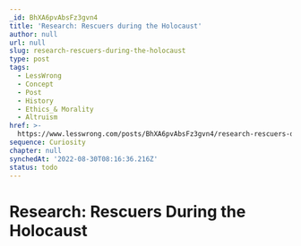 ```yaml
---
_id: BhXA6pvAbsFz3gvn4
title: 'Research: Rescuers during the Holocaust'
author: null
url: null
slug: research-rescuers-during-the-holocaust
type: post
tags:
  - LessWrong
  - Concept
  - Post
  - History
  - Ethics_& Morality
  - Altruism
href: >-
  https://www.lesswrong.com/posts/BhXA6pvAbsFz3gvn4/research-rescuers-during-the-holocaust
sequence: Curiosity
chapter: null
synchedAt: '2022-08-30T08:16:36.216Z'
status: todo
---
```


# Research: Rescuers During the Holocaust
